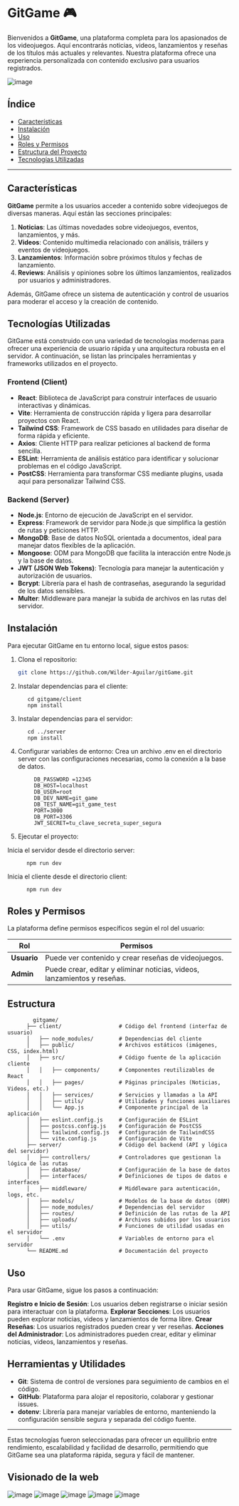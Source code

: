 # GitGame 🎮

Bienvenidos a **GitGame**, una plataforma completa para los apasionados de los videojuegos. Aquí encontrarás noticias, videos, lanzamientos y reseñas de los títulos más actuales y relevantes. Nuestra plataforma ofrece una experiencia personalizada con contenido exclusivo para usuarios registrados.

![image](https://github.com/user-attachments/assets/ee5b4c35-8c61-4dfe-a992-d7d48d590963)



## Índice
- [Características](#características)
- [Instalación](#instalación)
- [Uso](#uso)
- [Roles y Permisos](#roles-y-permisos)
- [Estructura del Proyecto](#estructura-del-proyecto)
- [Tecnologías Utilizadas](#tecnologías-utilizadas)

---

## Características

**GitGame** permite a los usuarios acceder a contenido sobre videojuegos de diversas maneras. Aquí están las secciones principales:

1. **Noticias**: Las últimas novedades sobre videojuegos, eventos, lanzamientos, y más.
2. **Videos**: Contenido multimedia relacionado con análisis, tráilers y eventos de videojuegos.
3. **Lanzamientos**: Información sobre próximos títulos y fechas de lanzamiento.
4. **Reviews**: Análisis y opiniones sobre los últimos lanzamientos, realizados por usuarios y administradores.

Además, GitGame ofrece un sistema de autenticación y control de usuarios para moderar el acceso y la creación de contenido.

## Tecnologías Utilizadas

GitGame está construido con una variedad de tecnologías modernas para ofrecer una experiencia de usuario rápida y una arquitectura robusta en el servidor. A continuación, se listan las principales herramientas y frameworks utilizados en el proyecto.

### Frontend (Client)
- **React**: Biblioteca de JavaScript para construir interfaces de usuario interactivas y dinámicas.
- **Vite**: Herramienta de construcción rápida y ligera para desarrollar proyectos con React.
- **Tailwind CSS**: Framework de CSS basado en utilidades para diseñar de forma rápida y eficiente.
- **Axios**: Cliente HTTP para realizar peticiones al backend de forma sencilla.
- **ESLint**: Herramienta de análisis estático para identificar y solucionar problemas en el código JavaScript.
- **PostCSS**: Herramienta para transformar CSS mediante plugins, usada aquí para personalizar Tailwind CSS.

### Backend (Server)
- **Node.js**: Entorno de ejecución de JavaScript en el servidor.
- **Express**: Framework de servidor para Node.js que simplifica la gestión de rutas y peticiones HTTP.
- **MongoDB**: Base de datos NoSQL orientada a documentos, ideal para manejar datos flexibles de la aplicación.
- **Mongoose**: ODM para MongoDB que facilita la interacción entre Node.js y la base de datos.
- **JWT (JSON Web Tokens)**: Tecnología para manejar la autenticación y autorización de usuarios.
- **Bcrypt**: Librería para el hash de contraseñas, asegurando la seguridad de los datos sensibles.
- **Multer**: Middleware para manejar la subida de archivos en las rutas del servidor.

## Instalación

Para ejecutar GitGame en tu entorno local, sigue estos pasos:

1. Clona el repositorio:
   ```bash
   git clone https://github.com/Wilder-Aguilar/gitGame.git

2. Instalar dependencias para el cliente:


          cd gitgame/client
          npm install
   
4. Instalar dependencias para el servidor:


          cd ../server
          npm install

5. Configurar variables de entorno: Crea un archivo .env en el directorio server con las configuraciones necesarias, como la conexión a la base de datos.

   
            DB_PASSWORD =12345
            DB_HOST=localhost
            DB_USER=root
            DB_DEV_NAME=git_game
            DB_TEST_NAME=git_game_test
            PORT=3000
            DB_PORT=3306
            JWT_SECRET=tu_clave_secreta_super_segura
   
   
7. Ejecutar el proyecto:

Inicia el servidor desde el directorio server:

          npm run dev
Inicia el cliente desde el directorio client:

          npm run dev


## Roles y Permisos

La plataforma define permisos específicos según el rol del usuario:

| Rol           | Permisos                                                                                           |
|---------------|----------------------------------------------------------------------------------------------------|
| **Usuario**   | Puede ver contenido y crear reseñas de videojuegos.                                       |
| **Admin**     | Puede crear, editar y eliminar noticias, videos, lanzamientos y reseñas.                           |

## Estructura

            gitgame/
          ├── client/                  # Código del frontend (interfaz de usuario)
          │   ├── node_modules/        # Dependencias del cliente
          │   ├── public/              # Archivos estáticos (imágenes, CSS, index.html)
          │   ├── src/                 # Código fuente de la aplicación cliente
          │   │   ├── components/      # Componentes reutilizables de React
          │   │   ├── pages/           # Páginas principales (Noticias, Videos, etc.)
          │   │   ├── services/        # Servicios y llamadas a la API
          │   │   ├── utils/           # Utilidades y funciones auxiliares
          │   │   └── App.js           # Componente principal de la aplicación
          │   ├── eslint.config.js     # Configuración de ESLint
          │   ├── postcss.config.js    # Configuración de PostCSS
          │   ├── tailwind.config.js   # Configuración de TailwindCSS
          │   └── vite.config.js       # Configuración de Vite
          ├── server/                  # Código del backend (API y lógica del servidor)
          │   ├── controllers/         # Controladores que gestionan la lógica de las rutas
          │   ├── database/            # Configuración de la base de datos
          │   ├── interfaces/          # Definiciones de tipos de datos e interfaces
          │   ├── middleware/          # Middleware para autenticación, logs, etc.
          │   ├── models/              # Modelos de la base de datos (ORM)
          │   ├── node_modules/        # Dependencias del servidor
          │   ├── routes/              # Definición de las rutas de la API
          │   ├── uploads/             # Archivos subidos por los usuarios
          │   ├── utils/               # Funciones de utilidad usadas en el servidor
          │   └── .env                 # Variables de entorno para el servidor
          └── README.md                # Documentación del proyecto

## Uso

Para usar GitGame, sigue los pasos a continuación:

**Registro e Inicio de Sesión**: Los usuarios deben registrarse o iniciar sesión para interactuar con la plataforma.
**Explorar Secciones**: Los usuarios pueden explorar noticias, videos y lanzamientos de forma libre.
**Crear Reseñas**: Los usuarios registrados pueden crear y ver reseñas.
**Acciones del Administrador**: Los administradores pueden crear, editar y eliminar noticias, videos, lanzamientos y reseñas.



## Herramientas y Utilidades

- **Git**: Sistema de control de versiones para seguimiento de cambios en el código.
- **GitHub**: Plataforma para alojar el repositorio, colaborar y gestionar issues.
- **dotenv**: Librería para manejar variables de entorno, manteniendo la configuración sensible segura y separada del código fuente.

---

Estas tecnologías fueron seleccionadas para ofrecer un equilibrio entre rendimiento, escalabilidad y facilidad de desarrollo, permitiendo que GitGame sea una plataforma rápida, segura y fácil de mantener.

## Visionado de la web

![image](https://github.com/user-attachments/assets/0f6a4829-f3fe-422f-881d-c75fb2f15e57) ![image](https://github.com/user-attachments/assets/52b2533f-8b10-4f67-96f6-381a69168b70) ![image](https://github.com/user-attachments/assets/3097400d-5c90-47a9-8890-8dac78a754f7) ![image](https://github.com/user-attachments/assets/a5ae141b-c87d-48d8-b6e9-056b85c7ffb5) ![image](https://github.com/user-attachments/assets/090e68c8-2056-4eb7-a9d1-a4561774c89d)



